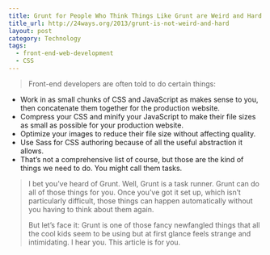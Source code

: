 ```yaml
---
title: Grunt for People Who Think Things Like Grunt are Weird and Hard
title_url: http://24ways.org/2013/grunt-is-not-weird-and-hard
layout: post 
category: Technology
tags:
  - front-end-web-development
  - CSS
---
```

> Front-end developers are often told to do certain things:
> 
- Work in as small chunks of CSS and JavaScript as makes sense to you, then concatenate them together for the production website.
- Compress your CSS and minify your JavaScript to make their file sizes as small as possible for your production website.
- Optimize your images to reduce their file size without affecting quality.
- Use Sass for CSS authoring because of all the useful abstraction it allows.
- That’s not a comprehensive list of course, but those are the kind of things we need to do. You might call them tasks.
> 
> I bet you’ve heard of Grunt. Well, Grunt is a task runner. Grunt can do all of those things for you. Once you’ve got it set up, which isn’t particularly difficult, those things can happen automatically without you having to think about them again.
> 
> But let’s face it: Grunt is one of those fancy newfangled things that all the cool kids seem to be using but at first glance feels strange and intimidating. I hear you. This article is for you.
